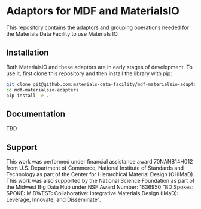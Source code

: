 # Adaptors for MDF and MaterialsIO

This repository contains the adaptors and grouping operations needed for the Materials Data Facility
to use Materials IO. 

## Installation

Both MaterialsIO and these adaptors are in early stages of development. 
To use it, first clone this repository and then install the library with pip:

```bash
git clone git@github.com:materials-data-facility/mdf-materialsio-adapters.git
cd mdf-materialsio-adapters
pip install -e .
```

## Documentation

TBD

## Support 

This work was performed under financial assistance award 70NANB14H012 from U.S. Department of Commerce, National Institute of Standards and Technology as part of the Center for Hierarchical Material Design (CHiMaD).
This work was also supported by the National Science Foundation as part of the Midwest Big Data Hub under NSF Award Number: 1636950 "BD Spokes: SPOKE: MIDWEST: Collaborative: Integrative Materials Design (IMaD): Leverage, Innovate, and Disseminate".
